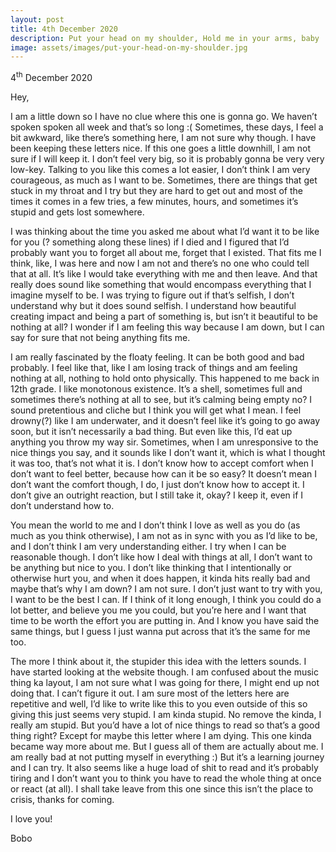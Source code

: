 ```yaml
---
layout: post
title: 4th December 2020
description: Put your head on my shoulder, Hold me in your arms, baby
image: assets/images/put-your-head-on-my-shoulder.jpg
---
```


4<sup>th</sup> December 2020

Hey,

I am a little down so I have no clue where this one is gonna go. We haven’t spoken spoken all week and that’s so long :( Sometimes, these days, I feel a bit awkward, like there’s something here, I am not sure why though. I have been keeping these letters nice. If this one goes a little downhill, I am not sure if I will keep it. I don’t feel very big, so it is probably gonna be very very low-key. Talking to you like this comes a lot easier, I don’t think I am very courageous, as much as I want to be. Sometimes, there are things that get stuck in my throat and I try but they are hard to get out and most of the times it comes in a few tries, a few minutes, hours, and sometimes it’s stupid and gets lost somewhere.

I was thinking about the time you asked me about what I’d want it to be like for you (? something along these lines) if I died and I figured that I’d probably want you to forget all about me, forget that I existed. That fits me I think, like, I was here and now I am not and there’s no one who could tell that at all. It’s like I would take everything with me and then leave. And that really does sound like something that would encompass everything that I imagine myself to be. I was trying to figure out if that’s selfish, I don’t understand why but it does sound selfish. I understand how beautiful creating impact and being a part of something is, but isn’t it beautiful to be nothing at all? I wonder if I am feeling this way because I am down, but I can say for sure that not being anything fits me.

I am really fascinated by the floaty feeling. It can be both good and bad probably. I feel like that, like I am losing track of things and am feeling nothing at all, nothing to hold onto physically. This happened to me back in 12th grade. I like monotonous existence. It’s a shell, sometimes full and sometimes there’s nothing at all to see, but it’s calming being empty no? I sound pretentious and cliche but I think you will get what I mean. I feel drowny(?) like I am underwater, and it doesn’t feel like it’s going to go away soon, but it isn’t necessarily a bad thing. But even like this, I’d eat up anything you throw my way sir. Sometimes, when I am unresponsive to the nice things you say, and it sounds like I don’t want it, which is what I thought it was too, that’s not what it is. I don’t know how to accept comfort when I don’t want to feel better, because how can it be so easy? It doesn’t mean I don’t want the comfort though, I do, I just don’t know how to accept it. I don’t give an outright reaction, but I still take it, okay? I keep it, even if I don’t understand how to.

You mean the world to me and I don’t think I love as well as you do (as much as you think otherwise), I am not as in sync with you as I’d like to be, and I don’t think I am very understanding either. I try when I can be reasonable though. I don’t like how I deal with things at all, I don’t want to be anything but nice to you. I don’t like thinking that I intentionally or otherwise hurt you, and when it does happen, it kinda hits really bad and maybe that’s why I am down? I am not sure. I don’t just want to try with you, I want to be the best I can. If I think of it long enough, I think you could do a lot better, and believe you me you could, but you’re here and I want that time to be worth the effort you are putting in. And I know you have said the same things, but I guess I just wanna put across that it’s the same for me too.

The more I think about it, the stupider this idea with the letters sounds. I have started looking at the website though. I am confused about the music thing ka layout, I am not sure what I was going for there, I might end up not doing that. I can’t figure it out. I am sure most of the letters here are repetitive and well, I’d like to write like this to you even outside of this so giving this just seems very stupid. I am kinda stupid. No remove the kinda, I really am stupid. But you’d have a lot of nice things to read so that’s a good thing right? Except for maybe this letter where I am dying. This one kinda became way more about me. But I guess all of them are actually about me. I am really bad at not putting myself in everything :) But it’s a learning journey and I can try. It also seems like a huge load of shit to read and it’s probably tiring and I don’t want you to think you have to read the whole thing at once or react (at all). I shall take leave from this one since this isn’t the place to crisis, thanks for coming.

I love you!

Bobo
